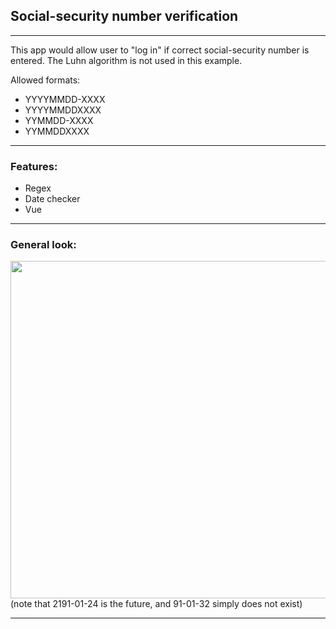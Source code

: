 ## Social-security number verification
<hr>

This app would allow user to "log in" if correct social-security number is entered. The Luhn algorithm is not used in this example.

Allowed formats:
* YYYYMMDD-XXXX 
*  YYYYMMDDXXXX
*  YYMMDD-XXXX
*  YYMMDDXXXX

<hr>

### Features:
* Regex
* Date checker
* Vue

<hr>





### General look:

<img width="540" src="main.jpg">
(note that 2191-01-24 is the future, and 91-01-32 simply does not exist)

<hr>